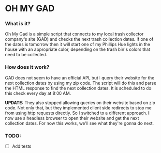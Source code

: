 # OH MY GAD

### What is it?

Oh My Gad is a simple script that connects to my local trash collector company's site (GAD) and checks the next
trash collection dates. If one of the dates is tomorrow then it will start one of my Phillips Hue lights in the house
with an appropriate color, depending on the trash bin's colors that need to be collected.

### How does it work?

GAD does not seem to have an official API, but I query their website for the next collection dates by using my zip code. The script will do this and parse the HTML response to find the next collection dates.
It is scheduled to do this check every day at 8:00 AM.

**UPDATE:** They also stopped allowing queries on their website based on zip code. Not only that, but they implemented client side redirects to stop me from using http requests directly. So I switched to a different approach. I now use a headless browser to open their website and get the next collection dates. For now this works, we'll see what they're gonna do next.

### TODO:

- [ ] Add tests